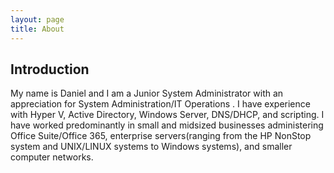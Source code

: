 ```yaml
---
layout: page
title: About
---
```

<h2>Introduction</h2>
<p>My name is Daniel and I am a Junior System Administrator with an appreciation for System Administration/IT Operations . I have experience with Hyper V, Active Directory, Windows Server, DNS/DHCP, and scripting. I have worked predominantly in small and midsized businesses administering Office Suite/Office 365, enterprise servers(ranging from the HP NonStop system and UNIX/LINUX systems to Windows systems), and smaller computer networks.</p>
